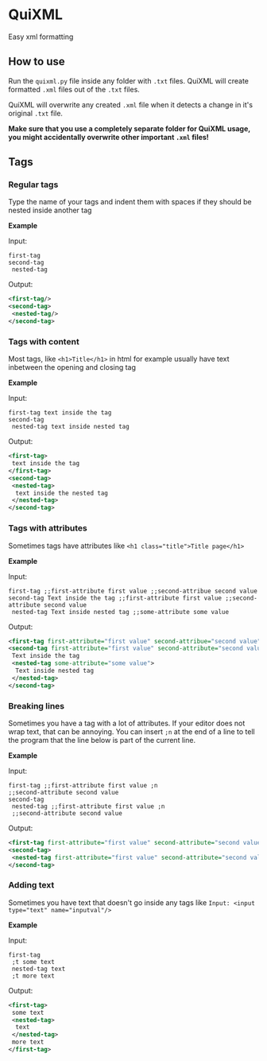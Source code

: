 # QuiXML
Easy xml formatting

## How to use
Run the `quixml.py` file inside any folder with `.txt` files. QuiXML will create formatted `.xml` files out of the `.txt` files.

QuiXML will overwrite any created `.xml` file when it detects a change in it's original `.txt` file.

**Make sure that you use a completely separate folder for QuiXML usage, you might accidentally overwrite other important `.xml` files!**
## Tags
### Regular tags
Type the name of your tags and indent them with spaces if they should be nested inside another tag

**Example**

Input:
```
first-tag
second-tag
 nested-tag
```
Output:

```xml
<first-tag/>
<second-tag>
 <nested-tag/>
</second-tag>
```

### Tags with content
Most tags, like `<h1>Title</h1>` in html for example usually have text inbetween the opening and closing tag

**Example**

Input:
```
first-tag text inside the tag
second-tag
 nested-tag text inside nested tag
```
Output:

```xml
<first-tag>
 text inside the tag
</first-tag>
<second-tag>
 <nested-tag>
  text inside the nested tag
 </nested-tag>
</second-tag>
```

### Tags with attributes
Sometimes tags have attributes like `<h1 class="title">Title page</h1>`

**Example**

Input:
```
first-tag ;;first-attribute first value ;;second-attribue second value
second-tag Text inside the tag ;;first-attribute first value ;;second-attribute second value
 nested-tag Text inside nested tag ;;some-attribute some value
```
Output:

```xml
<first-tag first-attribute="first value" second-attribue="second value"/>
<second-tag first-attribute="first value" second-attribute="second value">
 Text inside the tag
 <nested-tag some-attribute="some value">
  Text inside nested tag
 </nested-tag>
</second-tag>
```

### Breaking lines
Sometimes you have a tag with a lot of attributes. If your editor does not wrap text, that can be annoying. You can insert `;n` at the end of a line to tell the program that the line below is part of the current line.

**Example**

Input:
```
first-tag ;;first-attribute first value ;n
;;second-attribute second value
second-tag
 nested-tag ;;first-attribute first value ;n
 ;;second-attribute second value
```
Output:

```xml
<first-tag first-attribute="first value" second-attribute="second value"/>
<second-tag>
 <nested-tag first-attribute="first value" second-attribute="second value"/>
</second-tag>
```

### Adding text
Sometimes you have text that doesn't go inside any tags like `Input: <input type="text" name="inputval"/>`

**Example**

Input:
```
first-tag
 ;t some text
 nested-tag text
 ;t more text
```
Output:

```xml
<first-tag>
 some text
 <nested-tag>
  text
 </nested-tag>
 more text
</first-tag>
```

